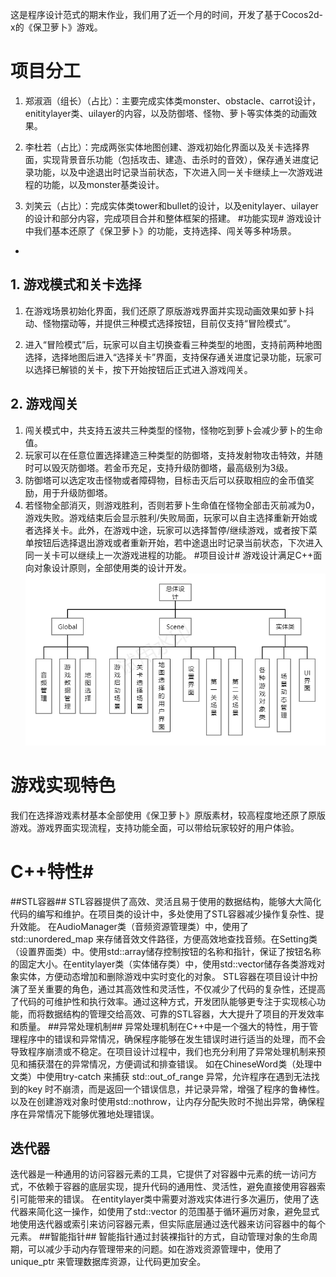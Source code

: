 这是程序设计范式的期末作业，我们用了近一个月的时间，开发了基于Cocos2d-x的《保卫萝卜》游戏。
# 项目分工 #

1. 郑淑涵（组长）（占比）：主要完成实体类monster、obstacle、carrot设计，enititylayer类、uilayer的内容，以及防御塔、怪物、萝卜等实体类的动画效果。

2. 李杜若（占比）：完成两张实体地图创建、游戏初始化界面以及关卡选择界面，实现背景音乐功能（包括攻击、建造、击杀时的音效），保存通关进度记录功能，以及中途退出时记录当前状态，下次进⼊同⼀关卡继续上一次游戏进程的功能，以及monster基类设计。
3. 刘笑云（占比）：完成实体类tower和bullet的设计，以及enitylayer、uilayer的设计和部分内容，完成项目合并和整体框架的搭建。
#功能实现#
游戏设计中我们基本还原了《保卫萝卜》的功能，支持选择、闯关等多种场景。
-  
## 1. 游戏模式和关卡选择 ##
 

1. 在游戏场景初始化界面，我们还原了原版游戏界面并实现动画效果如萝卜抖动、怪物摆动等，并提供三种模式选择按钮，目前仅支持“冒险模式”。

1. 进入“冒险模式”后，玩家可以自主切换查看三种类型的地图，支持前两种地图选择，选择地图后进入“选择关卡”界面，支持保存通关进度记录功能，玩家可以选择已解锁的关卡，按下开始按钮后正式进入游戏闯关。
## 2. 游戏闯关 ##
1. 闯关模式中，共支持五波共三种类型的怪物，怪物吃到萝卜会减少萝卜的生命值。
2. 玩家可以在任意位置选择建造三种类型的防御塔，支持发射物攻击特效，并随时可以毁灭防御塔。若金币充足，支持升级防御塔，最高级别为3级。
3. 防御塔可以选定攻击怪物或者障碍物，目标击灭后可以获取相应的金币值奖励，用于升级防御塔。
4. 若怪物全部消灭，则游戏胜利，否则若萝卜生命值在怪物全部击灭前减为0，游戏失败。游戏结束后会显示胜利/失败局面，玩家可以自主选择重新开始或者选择关卡。此外，在游戏中途，玩家可以选择暂停/继续游戏，或者按下菜单按钮后选择退出游戏或者重新开始，若中途退出时记录当前状态，下次进入同一关卡可以继续上一次游戏进程的功能。
#项目设计#
游戏设计满足C++面向对象设计原则，全部使用类的设计开发。
![项目框架](projectstructure.png)
# 游戏实现特色 #
我们在选择游戏素材基本全部使用《保卫萝卜》原版素材，较高程度地还原了原版游戏。游戏界面实现流程，支持功能全面，可以带给玩家较好的用户体验。
# C++特性#
##STL容器##
STL容器提供了高效、灵活且易于使用的数据结构，能够大大简化代码的编写和维护。在项目类的设计中，多处使用了STL容器减少操作复杂性、提升效能。
在AudioManager类（音频资源管理类）中，使用了std::unordered_map 来存储音效文件路径，方便高效地查找音频。在Setting类（设置界面类）中。使用std::array储存控制按钮的名称和指针，保证了按钮名称的固定大小。在entitylayer类（实体储存类）中，使用std::vector储存各类游戏对象实体，方便动态增加和删除游戏中实时变化的对象。
STL容器在项目设计中扮演了至关重要的角色，通过其高效性和灵活性，不仅减少了代码的复杂性，还提高了代码的可维护性和执行效率。通过这种方式，开发团队能够更专注于实现核心功能，而将数据结构的管理交给高效、可靠的STL容器，大大提升了项目的开发效率和质量。
##异常处理机制##
异常处理机制在C++中是一个强大的特性，用于管理程序中的错误和异常情况，确保程序能够在发生错误时进行适当的处理，而不会导致程序崩溃或不稳定。在项目设计过程中，我们也充分利用了异常处理机制来预见和捕获潜在的异常情况，方便调试和排查错误。
如在ChineseWord类（处理中文类）中使用try-catch 来捕获 std::out_of_range 异常，允许程序在遇到无法找到的key 时不崩溃，而是返回一个错误信息，并记录异常，增强了程序的鲁棒性。以及在创建游戏对象时使用std::nothrow，让内存分配失败时不抛出异常，确保程序在异常情况下能够优雅地处理错误。
## 迭代器 ##
迭代器是一种通用的访问容器元素的工具，它提供了对容器中元素的统一访问方式，不依赖于容器的底层实现，提升代码的通用性、灵活性，避免直接使用容器索引可能带来的错误。
在entitylayer类中需要对游戏实体进行多次遍历，使用了迭代器来简化这一操作，如使用了std::vector 的范围基于循环遍历对象，避免显式地使用迭代器或索引来访问容器元素，但实际底层通过迭代器来访问容器中的每个元素。
##智能指针##
智能指针通过封装裸指针的方式，自动管理对象的生命周期，可以减少手动内存管理带来的问题。如在游戏资源管理中，使用了unique_ptr 来管理数据库资源，让代码更加安全。

